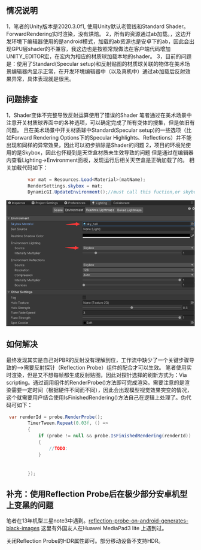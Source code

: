 ## 情况说明
1，笔者的Unity版本是2020.3.0f1, 使用Unity默认老管线和Standard Shader。ForwardRendering实时渲染，没有烘焙。
2，所有的资源通过ab加载。，这边开发环境下编辑器使用的是android模式，加载的ab资源也是安卓下的ab，因此会出现GPU层shader的不兼容，我这边也是按照常规做法在客户端代码增加UNITY_EDITOR宏，在宏内为相应的材质球加载本地的shader。
3，目前的问题是：使用了Standard(Specular setup)和反射贴图的材质球关联的物体在美术场景编辑器内显示正常，在开发环境编辑器中（以及真机中）通过ab加载后反射效果异常，具体表现就是很黑。

## 问题排查
1，Shader变体不完整导致反射运算使用了错误的Shader
笔者通过在美术场景中注意开关材质球界面中的各种选项，可以确定完成了所有变体的搜集，但是依旧有问题。
且在美术场景中开关材质球中Standard(Specular setup)的一些选项（比如Forward Rendering Options下的Specular Highlights、Reflections）并不能出现和同样的异常效果，因此可以初步排除是Shader的问题
2，项目的环境光使用的是Skybox，因此也怀疑到是天空盒材质未生效导致的问题
但是通过在编辑器内查看Lighting->Environment面板，发现运行后相关天空盒是正确加载了的。
相关加载代码如下：
```csharp
        var mat = Resources.Load<Material>(matName);
        RenderSettings.skybox = mat; 
        DynamicGI.UpdateEnvironment();//must call this fuction,or skybox will not work corecctly
```
![](https://raw.githubusercontent.com/iningwei/SelfPictureHost/master/Blog/20210907154426.png)


## 如何解决
最终发现其实是自己对PBR的反射没有理解到位，工作流中缺少了一个关键步骤导致的-->需要反射探针（Reflection Probe）组件的配合才可以生效。
笔者使用实时渲染，但是又不想每帧都生成反射贴图，因此对探针选择的刷新方式为：Via scripting。通过调用组件的RenderProbe()方法即可完成渲染。需要注意的是渲染需要一定时间（根据硬件不同而不同），因此会出现模型视觉效果突变的情况，这个就需要用户结合使用IsFinishedRendering()方法自己在逻辑上处理了。伪代码可如下：
```csharp
 var renderId = probe.RenderProbe();
        TimerTween.Repeat(0.03f, () =>
        {
            if (probe != null && probe.IsFinishedRendering(renderId))
            {
				//TODO:
            }

           
        });
```

## 补充：使用Reflection Probe后在极少部分安卓机型上变黑的问题
笔者在13年机型三星note3中遇到。[reflection-probe-on-android-generates-black-images](https://forum.unity.com/threads/reflection-probe-on-android-generates-black-images.418445/) 这里有外国友人在Huawei MediaPad3 lite 上遇到过。

关闭Reflection Probe的HDR属性即可。部分移动设备不支持HDR。